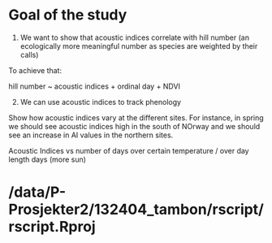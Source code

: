 # Goal of the study

1. We want to show that acoustic indices correlate with hill number (an ecologically more meaningful number as species are weighted by their calls)

To achieve that:

hill number ~ acoustic indices + ordinal day + NDVI

2. We can use acoustic indices to track phenology

Show how acoustic indices vary at the different sites. For instance, in spring we should see acoustic indices high in the south of NOrway and we should see an increase in AI values in the northern sites.

Acoustic Indices vs number of days over certain temperature / over day length days (more sun)

# /data/P-Prosjekter2/132404_tambon/rscript/rscript.Rproj

